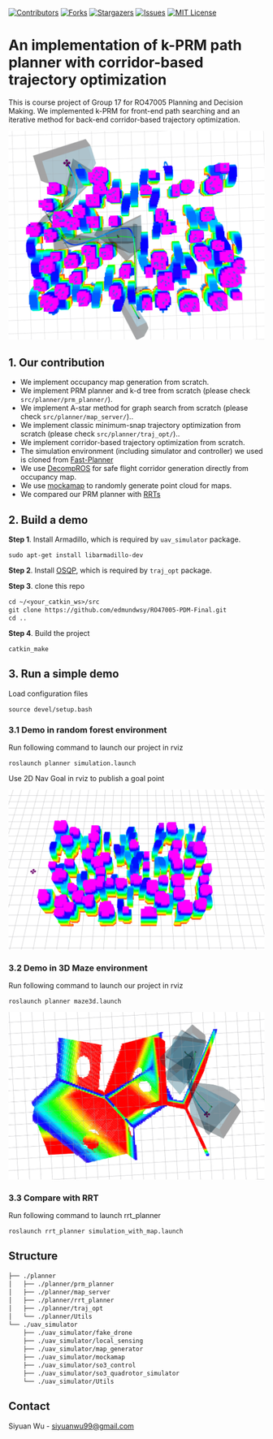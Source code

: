 
<!-- PROJECT SHIELDS -->
<!--
*** I'm using markdown "reference style" links for readability.
*** Reference links are enclosed in brackets [ ] instead of parentheses ( ).
*** See the bottom of this document for the declaration of the reference variables
*** for contributors-url, forks-url, etc. This is an optional, concise syntax you may use.
*** https://www.markdownguide.org/basic-syntax/#reference-style-links
-->
[![Contributors][contributors-shield]][contributors-url]
[![Forks][forks-shield]][forks-url]
[![Stargazers][stars-shield]][stars-url]
[![Issues][issues-shield]][issues-url]
[![MIT License][license-shield]][license-url]


# An implementation of k-PRM path planner with corridor-based trajectory optimization

This is course project of Group 17 for RO47005 Planning and Decision Making. We implemented k-PRM for front-end path searching and an iterative method for back-end corridor-based trajectory optimization.

![01](figs/01.png)

## 1. Our contribution

- We implement occupancy map generation from scratch.
- We implement PRM planner and k-d tree from scratch (please check `src/planner/prm_planner/`).
- We implement A-star method for graph search from scratch (please check `src/planner/map_server/`)..
- We implement classic minimum-snap trajectory optimization from scratch (please check `src/planner/traj_opt/`)..
- We implement corridor-based trajectory optimization from scratch.
- The simulation environment (including simulator and controller) we used is cloned from [Fast-Planner](https://github.com/HKUST-Aerial-Robotics/Fast-Planner) 
- We use [DecompROS](https://github.com/sikang/DecompROS) for safe flight corridor generation directly from occupancy map.
- We use [mockamap](https://github.com/HKUST-Aerial-Robotics/mockamap) to randomly generate point cloud for maps.
- We compared our PRM planner with [RRTs](https://github.com/medalotte/sampling-based-planners)

## 2. Build a demo

**Step 1**. Install Armadillo, which is required by `uav_simulator` package.

```
sudo apt-get install libarmadillo-dev
```

**Step 2**. Install [OSQP](https://github.com/osqp/osqp), which is required by `traj_opt` package.


**Step 3**. clone this repo

```
cd ~/<your_catkin_ws>/src
git clone https://github.com/edmundwsy/RO47005-PDM-Final.git
cd ..
```

**Step 4**. Build the project
```
catkin_make
```

## 3. Run a simple demo

Load configuration files

```
source devel/setup.bash
```

### 3.1 Demo in random forest environment

Run following command to launch our project in rviz

```
roslaunch planner simulation.launch
```

Use 2D Nav Goal in rviz to publish a goal point

![](figs/03.gif)

### 3.2 Demo in 3D Maze environment

Run following command to launch our project in rviz

```
roslaunch planner maze3d.launch
```


![](figs/06.gif)

### 3.3 Compare with RRT

Run following command to launch rrt_planner
```
roslaunch rrt_planner simulation_with_map.launch

```


## Structure

```
├── ./planner
│   ├── ./planner/prm_planner
│   ├── ./planner/map_server
│   ├── ./planner/rrt_planner
│   ├── ./planner/traj_opt
│   └── ./planner/Utils
└── ./uav_simulator
    ├── ./uav_simulator/fake_drone
    ├── ./uav_simulator/local_sensing
    ├── ./uav_simulator/map_generator
    ├── ./uav_simulator/mockamap
    ├── ./uav_simulator/so3_control
    ├── ./uav_simulator/so3_quadrotor_simulator
    └── ./uav_simulator/Utils
```


<!-- CONTACT -->
## Contact

Siyuan Wu - siyuanwu99@gmail.com



<!-- MARKDOWN LINKS & IMAGES -->
<!-- https://www.markdownguide.org/basic-syntax/#reference-style-links -->
[contributors-shield]: https://img.shields.io/github/contributors/edmundwsy/RO47005-PDM-Final?style=for-the-badge
[contributors-url]: https://github.com/edmundwsy/RO47005-PDM-Final/graphs/contributors
[forks-shield]: https://img.shields.io/github/forks/edmundwsy/RO47005-PDM-Final?style=for-the-badge
[forks-url]: https://github.com/edmundwsy/RO47005-PDM-Final/network/members
[stars-shield]: https://img.shields.io/github/stars/edmundwsy/RO47005-PDM-Final?style=for-the-badge
[stars-url]: https://github.com/edmundwsy/RO47005-PDM-Final/stargazers
[issues-shield]: https://img.shields.io/github/issues/edmundwsy/RO47005-PDM-Final?style=for-the-badge
[issues-url]: https://github.com/edmundwsy/RO47005-PDM-Final/issues
[license-shield]: https://img.shields.io/github/license/edmundwsy/RO47005-PDM-Final?style=for-the-badge
[license-url]: https://github.com/edmundwsy/RO47005-PDM-Final/blob/master/LICENSE
[product-screenshot]: images/00.png
